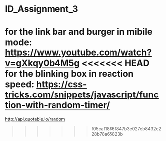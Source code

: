 # ID_Assignment_3

for the link bar and burger in mibile mode: https://www.youtube.com/watch?v=gXkqy0b4M5g
<<<<<<< HEAD
for the blinking box in reaction speed: https://css-tricks.com/snippets/javascript/function-with-random-timer/
=======

<!-- Speed Test API -->
http://api.quotable.io/random
>>>>>>> f05caf1866f847b3e027eb8432e228b78a65823b
